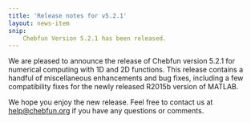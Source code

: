 ```yaml
---
title: 'Release notes for v5.2.1'
layout: news-item
snip:
    Chebfun Version 5.2.1 has been released.
---
```


We are pleased to announce the release of Chebfun version 5.2.1 for numerical
computing with 1D and 2D functions. This release contains a handful of
miscellaneous enhancements and bug fixes, including a few compatibility fixes
for the newly released R2015b version of MATLAB.

We hope you enjoy the new release. Feel free to contact us at
<help@chebfun.org> if you have any questions or comments.
